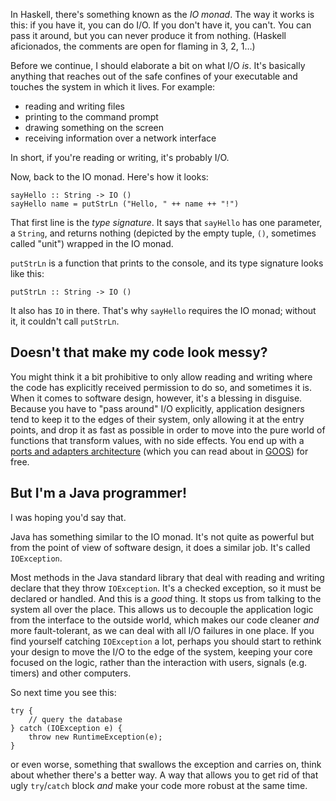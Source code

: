 In Haskell, there's something known as the *IO monad*. The way it works is this: if you have it, you can do I/O. If you don't have it, you can't. You can pass it around, but you can never produce it from nothing. (Haskell aficionados, the comments are open for flaming in 3, 2, 1…)

Before we continue, I should elaborate a bit on what I/O *is*. It's basically anything that reaches out of the safe confines of your executable and touches the system in which it lives. For example:

* reading and writing files
* printing to the command prompt
* drawing something on the screen
* receiving information over a network interface

In short, if you're reading or writing, it's probably I/O.

Now, back to the IO monad. Here's how it looks:

    sayHello :: String -> IO ()
    sayHello name = putStrLn ("Hello, " ++ name ++ "!")

That first line is the *type signature*. It says that `sayHello` has one parameter, a `String`, and returns nothing (depicted by the empty tuple, `()`, sometimes called "unit") wrapped in the IO monad.

`putStrLn` is a function that prints to the console, and its type signature looks like this:

    putStrLn :: String -> IO ()

It also has `IO` in there. That's why `sayHello` requires the IO monad; without it, it couldn't call `putStrLn`.

<!-- more -->

## Doesn't that make my code look messy?

You might think it a bit prohibitive to only allow reading and writing where the code has explicitly received permission to do so, and sometimes it is. When it comes to software design, however, it's a blessing in disguise. Because you have to "pass around" I/O explicitly, application designers tend to keep it to the edges of their system, only allowing it at the entry points, and drop it as fast as possible in order to move into the pure world of functions that transform values, with no side effects. You end up with a [ports and adapters architecture][Hexagonal architecture] (which you can read about in [GOOS][Growing Object-Oriented Software]) for free.

## But I'm a Java programmer!

I was hoping you'd say that.

Java has something similar to the IO monad. It's not quite as powerful but from the point of view of software design, it does a similar job. It's called `IOException`.

Most methods in the Java standard library that deal with reading and writing declare that they throw `IOException`. It's a checked exception, so it must be declared or handled. And this is a *good* thing. It stops us from talking to the system all over the place. This allows us to decouple the application logic from the interface to the outside world, which makes our code cleaner *and* more fault-tolerant, as we can deal with all I/O failures in one place. If you find yourself catching `IOException` a lot, perhaps you should start to rethink your design to move the I/O to the edge of the system, keeping your core focused on the logic, rather than the interaction with users, signals (e.g. timers) and other computers.

So next time you see this:

    try {
        // query the database
    } catch (IOException e) {
        throw new RuntimeException(e);
    }

or even worse, something that swallows the exception and carries on, think about whether there's a better way. A way that allows you to get rid of that ugly `try`/`catch` block *and* make your code more robust at the same time.

[Hexagonal architecture]: http://alistair.cockburn.us/Hexagonal+architecture
[Growing Object-Oriented Software]: http://www.amazon.com/Growing-Object-Oriented-Software-Guided-Tests/dp/0321503627/
